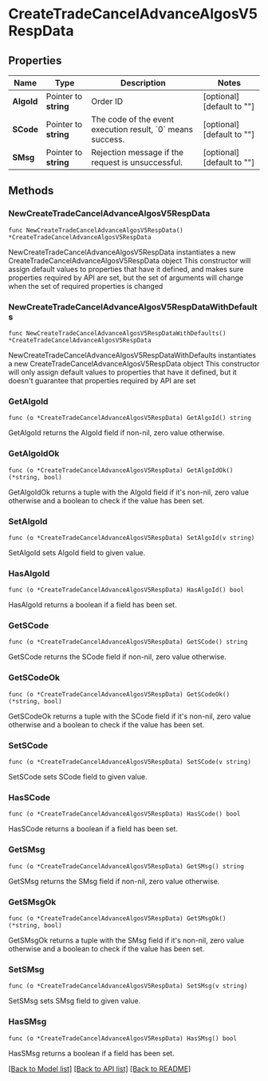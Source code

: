 # CreateTradeCancelAdvanceAlgosV5RespData

## Properties

Name | Type | Description | Notes
------------ | ------------- | ------------- | -------------
**AlgoId** | Pointer to **string** | Order ID | [optional] [default to ""]
**SCode** | Pointer to **string** | The code of the event execution result, &#x60;0&#x60; means success. | [optional] [default to ""]
**SMsg** | Pointer to **string** | Rejection message if the request is unsuccessful. | [optional] [default to ""]

## Methods

### NewCreateTradeCancelAdvanceAlgosV5RespData

`func NewCreateTradeCancelAdvanceAlgosV5RespData() *CreateTradeCancelAdvanceAlgosV5RespData`

NewCreateTradeCancelAdvanceAlgosV5RespData instantiates a new CreateTradeCancelAdvanceAlgosV5RespData object
This constructor will assign default values to properties that have it defined,
and makes sure properties required by API are set, but the set of arguments
will change when the set of required properties is changed

### NewCreateTradeCancelAdvanceAlgosV5RespDataWithDefaults

`func NewCreateTradeCancelAdvanceAlgosV5RespDataWithDefaults() *CreateTradeCancelAdvanceAlgosV5RespData`

NewCreateTradeCancelAdvanceAlgosV5RespDataWithDefaults instantiates a new CreateTradeCancelAdvanceAlgosV5RespData object
This constructor will only assign default values to properties that have it defined,
but it doesn't guarantee that properties required by API are set

### GetAlgoId

`func (o *CreateTradeCancelAdvanceAlgosV5RespData) GetAlgoId() string`

GetAlgoId returns the AlgoId field if non-nil, zero value otherwise.

### GetAlgoIdOk

`func (o *CreateTradeCancelAdvanceAlgosV5RespData) GetAlgoIdOk() (*string, bool)`

GetAlgoIdOk returns a tuple with the AlgoId field if it's non-nil, zero value otherwise
and a boolean to check if the value has been set.

### SetAlgoId

`func (o *CreateTradeCancelAdvanceAlgosV5RespData) SetAlgoId(v string)`

SetAlgoId sets AlgoId field to given value.

### HasAlgoId

`func (o *CreateTradeCancelAdvanceAlgosV5RespData) HasAlgoId() bool`

HasAlgoId returns a boolean if a field has been set.

### GetSCode

`func (o *CreateTradeCancelAdvanceAlgosV5RespData) GetSCode() string`

GetSCode returns the SCode field if non-nil, zero value otherwise.

### GetSCodeOk

`func (o *CreateTradeCancelAdvanceAlgosV5RespData) GetSCodeOk() (*string, bool)`

GetSCodeOk returns a tuple with the SCode field if it's non-nil, zero value otherwise
and a boolean to check if the value has been set.

### SetSCode

`func (o *CreateTradeCancelAdvanceAlgosV5RespData) SetSCode(v string)`

SetSCode sets SCode field to given value.

### HasSCode

`func (o *CreateTradeCancelAdvanceAlgosV5RespData) HasSCode() bool`

HasSCode returns a boolean if a field has been set.

### GetSMsg

`func (o *CreateTradeCancelAdvanceAlgosV5RespData) GetSMsg() string`

GetSMsg returns the SMsg field if non-nil, zero value otherwise.

### GetSMsgOk

`func (o *CreateTradeCancelAdvanceAlgosV5RespData) GetSMsgOk() (*string, bool)`

GetSMsgOk returns a tuple with the SMsg field if it's non-nil, zero value otherwise
and a boolean to check if the value has been set.

### SetSMsg

`func (o *CreateTradeCancelAdvanceAlgosV5RespData) SetSMsg(v string)`

SetSMsg sets SMsg field to given value.

### HasSMsg

`func (o *CreateTradeCancelAdvanceAlgosV5RespData) HasSMsg() bool`

HasSMsg returns a boolean if a field has been set.


[[Back to Model list]](../README.md#documentation-for-models) [[Back to API list]](../README.md#documentation-for-api-endpoints) [[Back to README]](../README.md)


